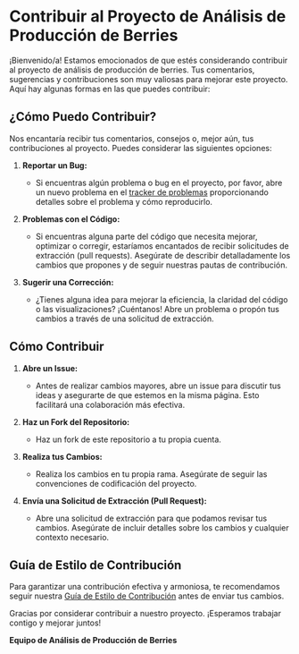 # Contribuir al Proyecto de Análisis de Producción de Berries

¡Bienvenido/a! Estamos emocionados de que estés considerando contribuir al proyecto de análisis de producción de berries. Tus comentarios, sugerencias y contribuciones son muy valiosas para mejorar este proyecto. Aquí hay algunas formas en las que puedes contribuir:

## ¿Cómo Puedo Contribuir?

Nos encantaría recibir tus comentarios, consejos o, mejor aún, tus contribuciones al proyecto. Puedes considerar las siguientes opciones:

1. **Reportar un Bug:**
   - Si encuentras algún problema o bug en el proyecto, por favor, abre un nuevo problema en el [tracker de problemas](link_al_tracker_de_problemas) proporcionando detalles sobre el problema y cómo reproducirlo.

2. **Problemas con el Código:**
   - Si encuentras alguna parte del código que necesita mejorar, optimizar o corregir, estaríamos encantados de recibir solicitudes de extracción (pull requests). Asegúrate de describir detalladamente los cambios que propones y de seguir nuestras pautas de contribución.

3. **Sugerir una Corrección:**
   - ¿Tienes alguna idea para mejorar la eficiencia, la claridad del código o las visualizaciones? ¡Cuéntanos! Abre un problema o propón tus cambios a través de una solicitud de extracción.

## Cómo Contribuir

1. **Abre un Issue:**
   - Antes de realizar cambios mayores, abre un issue para discutir tus ideas y asegurarte de que estemos en la misma página. Esto facilitará una colaboración más efectiva.

2. **Haz un Fork del Repositorio:**
   - Haz un fork de este repositorio a tu propia cuenta.

3. **Realiza tus Cambios:**
   - Realiza los cambios en tu propia rama. Asegúrate de seguir las convenciones de codificación del proyecto.

4. **Envía una Solicitud de Extracción (Pull Request):**
   - Abre una solicitud de extracción para que podamos revisar tus cambios. Asegúrate de incluir detalles sobre los cambios y cualquier contexto necesario.

## Guía de Estilo de Contribución

Para garantizar una contribución efectiva y armoniosa, te recomendamos seguir nuestra [Guía de Estilo de Contribución](link_a_guia_de_estilo) antes de enviar tus cambios.

Gracias por considerar contribuir a nuestro proyecto. ¡Esperamos trabajar contigo y mejorar juntos!

**Equipo de Análisis de Producción de Berries**

